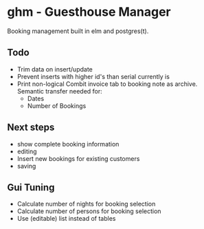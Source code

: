 ghm - Guesthouse Manager
========================

Booking management built in elm and postgres(t).

Todo
----

  * Trim data on insert/update
  * Prevent inserts with higher id's than serial currently is
  * Print non-logical Combit invoice tab to booking note as archive.
    Semantic transfer needed for:
      - Dates
      - Number of Bookings

Next steps
----------

  * show complete booking information
  * editing
  * Insert new bookings for existing customers
  * saving

Gui Tuning
----------

  * Calculate number of nights for booking selection
  * Calculate number of persons for booking selection
  * Use (editable) list instead of tables

